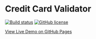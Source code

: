 # Credit Card Validator

[![Build status](https://ci.appveyor.com/api/projects/status/github/Himura-777/credit-card-validator?svg=true)](https://ci.appveyor.com/project/Himura-777/credit-card-validator)
[![GitHub license](https://img.shields.io/github/license/Himura-777/credit-card-validator)](https://github.com/Himura-777/credit-card-validator/blob/master/LICENSE)

[View Live Demo on GitHub Pages](https://himura-777.github.io/credit-card-validator/)